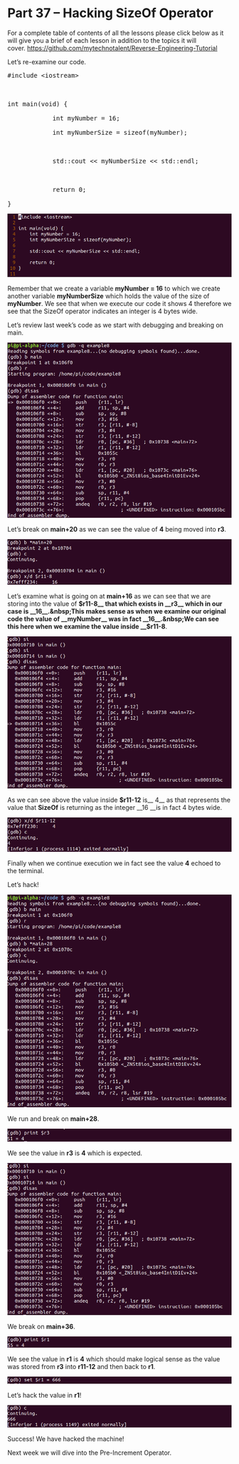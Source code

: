# Part 37 – Hacking SizeOf Operator

For a complete table of contents of all the lessons please click below as it will give you a brief of each lesson in addition to the topics it will cover.&nbsp;https://github.com/mytechnotalent/Reverse-Engineering-Tutorial

Let’s re-examine our code.

<pre spellcheck="false">#include &lt;iostream&gt;

&nbsp;

int main(void) {

&nbsp;&nbsp;&nbsp;&nbsp;&nbsp;&nbsp;&nbsp;&nbsp;&nbsp;&nbsp;&nbsp; int myNumber = 16;

&nbsp;&nbsp;&nbsp;&nbsp;&nbsp;&nbsp;&nbsp;&nbsp;&nbsp;&nbsp;&nbsp; int myNumberSize = sizeof(myNumber);

&nbsp;

&nbsp;&nbsp;&nbsp;&nbsp;&nbsp;&nbsp;&nbsp;&nbsp;&nbsp;&nbsp;&nbsp; std::cout &lt;&lt; myNumberSize &lt;&lt; std::endl;

&nbsp;

&nbsp;&nbsp;&nbsp;&nbsp;&nbsp;&nbsp;&nbsp;&nbsp;&nbsp;&nbsp;&nbsp; return 0;

}
</pre>

<div class="slate-resizable-image-embed slate-image-embed__resize-full-width"><img src="imgs/1025267286.jpg"/></div>

Remember that we create a variable __myNumber = 16__ to which we create another variable __myNumberSize__ which holds the value of the size of __myNumber__.&nbsp;We see that when we execute our code it shows 4 therefore we see that the SizeOf operator indicates an integer is 4 bytes wide.

Let’s review last week’s code as we start with debugging and breaking on main.

<div class="slate-resizable-image-embed slate-image-embed__resize-full-width"><img src="imgs/955185035.jpg"/></div>

Let’s break on __main+20__ as we can see the value of __4__ being moved into __r3__.

<div class="slate-resizable-image-embed slate-image-embed__resize-full-width"><img src="imgs/247274341.jpg"/></div>

Let’s examine what is going on at __main+16__ as we can see that we are storing into the value of __$r11-8__ that which exists in __r3__ which in our case is __16__.&nbsp;This makes sense as when we examine our original code the value of __myNumber__ was in fact __16__.&nbsp;We can see this here when we examine the value inside __$r11-8__.

<div class="slate-resizable-image-embed slate-image-embed__resize-full-width"><img src="imgs/6902801.jpg"/></div>

As we can see above the value inside __$r11-12__ is__ 4__ as that represents the value that __SizeOf__ is returning as the integer __16 __is in fact 4 bytes wide.

<div class="slate-resizable-image-embed slate-image-embed__resize-full-width"><img src="imgs/456896658.jpg"/></div>

Finally when we continue execution we in fact see the value __4__ echoed to the terminal.

Let’s hack!

<div class="slate-resizable-image-embed slate-image-embed__resize-full-width"><img src="imgs/712676536.jpg"/></div>

We run and break on __main+28__.

<div class="slate-resizable-image-embed slate-image-embed__resize-full-width"><img src="imgs/910094562.jpg"/></div>

We see the value in __r3__ is __4__ which is expected.

<div class="slate-resizable-image-embed slate-image-embed__resize-full-width"><img src="imgs/842725825.jpg"/></div>

We break on __main+36__.

<div class="slate-resizable-image-embed slate-image-embed__resize-full-width"><img src="imgs/949863196.jpg"/></div>

We see the value in __r1__ is __4__ which should make logical sense as the value was stored from __r3__ into __r11-12__ and then back to __r1__.

<div class="slate-resizable-image-embed slate-image-embed__resize-full-width"><img src="imgs/778140573.jpg"/></div>

Let’s hack the value in __r1__!

<div class="slate-resizable-image-embed slate-image-embed__resize-full-width"><img src="imgs/548410180.jpg"/></div>

Success!&nbsp;We have hacked the machine!

Next week we will dive into the Pre-Increment Operator.